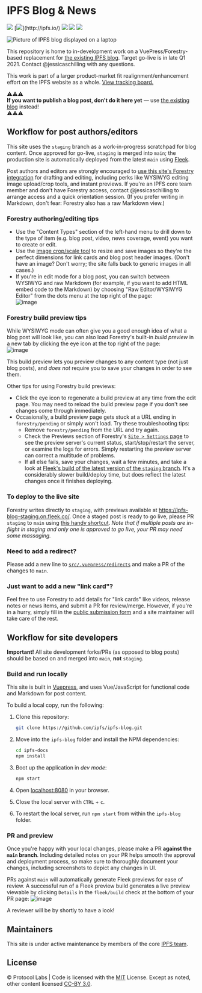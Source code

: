# IPFS Blog & News

[![](https://img.shields.io/badge/made%20by-Protocol%20Labs-blue.svg)](https://protocol.ai)
[![](https://img.shields.io/badge/project-IPFS-blue.svg?)](http://ipfs.io/)
[![](https://img.shields.io/badge/platform-VuePress-green.svg)](https://vuepress.vuejs.org/)
[![](https://img.shields.io/badge/cms-Forestry-000000.svg)](https://forestry.io)
[![](https://img.shields.io/badge/deployed%20on-Fleek-ff69b4.svg)](http://fleek.co/)

![Picture of IPFS blog displayed on a laptop](https://user-images.githubusercontent.com/1507828/110040308-d2331580-7cff-11eb-8a05-8f5bad5ca819.png)

This repository is home to in-development work on a VuePress/Forestry-based replacement for [the existing IPFS blog](https://blog.ipfs.io). Target go-live is in late Q1 2021. Contact @jessicaschilling with any questions.

This work is part of a larger product-market fit realignment/enhancement effort on the IPFS website as a whole. [View tracking board.](https://github.com/orgs/ipfs/projects/11)

⚠️⚠️⚠️<br/>**If you want to publish a blog post, don't do it here yet** — use [the existing blog](https://github.com/ipfs/blog) instead!<br/>⚠️⚠️⚠️

## Workflow for post authors/editors

This site uses the `staging` branch as a work-in-progress scratchpad for blog content. Once approved for go-live, `staging` is merged into `main`; the production site is automatically deployed from the latest `main` using [Fleek](https://fleek.co/).

Post authors and editors are strongly encouraged to [use this site's Forestry integration](https://forestry.io) for drafting and editing, including perks like WYSIWYG editing image upload/crop tools, and instant previews. If you're an IPFS core team member and don't have Forestry access, contact @jessicaschilling to arrange access and a quick orientation session. (If you prefer writing in Markdown, don't fear: Forestry also has a raw Markdown view.) 

### Forestry authoring/editing tips

- Use the "Content Types" section of the left-hand menu to drill down to the type of item (e.g. blog post, video, news coverage, event) you want to create or edit.
- Use the [image crop/scale tool](https://ipfs-blog.on.fleek.co/image-crop/) to resize and save images so they're the perfect dimensions for link cards and blog post header images. (Don't have an image? Don't worry; the site falls back to generic images in all cases.)
- If you're in edit mode for a blog post, you can switch between WYSIWYG and raw Markdown (for example, if you want to add HTML embed code to the Markdown) by choosing "Raw Editor/WYSIWYG Editor" from the dots menu at the top right of the page:<br/>![image](https://user-images.githubusercontent.com/1507828/110036257-fbe93e00-7cf9-11eb-935c-a70f9d21c14f.png)

### Forestry build preview tips
While WYSIWYG mode can often give you a good enough idea of what a blog post will look like, you can also load Forestry's built-in _build preview_ in a new tab by clicking the eye icon at the top right of the page:<br/>![image](https://user-images.githubusercontent.com/1507828/110036918-f4766480-7cfa-11eb-9cf3-a0082e61a7a0.png)

This build preview lets you preview changes to any content type (not just blog posts), and _does not_ require you to save your changes in order to see them.

Other tips for using Forestry build previews:
- Click the eye icon to regenerate a build preview at any time from the edit page. You may need to reload the build preview page if you don't see changes come through immediately.
- Occasionally, a build preview page gets stuck at a URL ending in `forestry/pending` or simply won't load. Try these troubleshooting tips:
     - Remove `forestry/pending` from the URL and try again.
     - Check the Previews section of Forestry's [`Site > Settings` page](https://app.forestry.io/sites/lg5t7mxcqbr-da/#/settings/previews) to see the preview server's current status, start/stop/restart the server, or examine the logs for errors. Simply restarting the preview server can correct a multitude of problems.
     - If all else fails, save your changes, wait a few minutes, and take a look at [Fleek's build of the latest version of the `staging` branch](https://ipfs-blog-staging.on.fleek.co/). It's a considerably slower build/deploy time, but does reflect the latest changes once it finishes deploying.

### To deploy to the live site

Forestry writes directly to `staging`, with previews available at https://ipfs-blog-staging.on.fleek.co/. Once a staged post is ready to go live, please PR `staging` to `main` using [this handy shortcut](https://github.com/ipfs/ipfs-blog/compare/main...staging?expand=1). *Note that if multiple posts are in-flight in staging and only one is approved to go live, your PR may need some massaging.*

### Need to add a redirect?
Please add a new line to [`src/.vuepress/redirects`](https://github.com/ipfs/ipfs-blog/blob/main/src/.vuepress/redirects) and make a PR of the changes to `main`.

### Just want to add a new "link card"?

Feel free to use Forestry to add details for "link cards" like videos, release notes or news items, and submit a PR for review/merge. However, if you're in a hurry, simply fill in the [public submission form](https://airtable.com/shrNH8YWole1xc70I) and a site maintainer will take care of the rest.

## Workflow for site developers

**Important!** All site development forks/PRs (as opposed to blog posts) should be based on and merged into `main`, **not** `staging`.

### Build and run locally
This site is built in [Vuepress](https://vuepress.vuejs.org/guide/), and uses Vue/JavaScript for functional code and Markdown for post content.

To build a local copy, run the following:

1. Clone this repository:

   ```bash
   git clone https://github.com/ipfs/ipfs-blog.git
   ```

1. Move into the `ipfs-blog` folder and install the NPM dependencies:

   ```bash
   cd ipfs-docs
   npm install
   ```

1. Boot up the application in _dev mode_:

   ```bash
   npm start
   ```

1. Open [localhost:8080](http://localhost:8080) in your browser.
1. Close the local server with `CTRL` + `c`.
1. To restart the local server, run `npm start` from within the `ipfs-blog` folder.

### PR and preview
Once you're happy with your local changes, please make a PR **against the `main` branch**. Including detailed notes on your PR helps smooth the approval and deployment process, so make sure to thoroughly document your changes, including screenshots to depict any changes in UI.

PRs against `main` will automatically generate Fleek previews for ease of review. A successful run of a Fleek preview build generates a live preview viewable by clicking `Details` in the `fleek/build` check at the bottom of your PR page:
![image](https://user-images.githubusercontent.com/1507828/110034382-9dbb5b80-7cf7-11eb-89a4-7772970677d3.png)

A reviewer will be by shortly to have a look!

## Maintainers

This site is under active maintenance by members of the core [IPFS team](https://ipfs.io/team/).

## License

© Protocol Labs | Code is licensed with the [MIT](LICENSE) License. Except as noted, other content licensed [CC-BY 3.0](https://creativecommons.org/licenses/by/3.0/us/).
